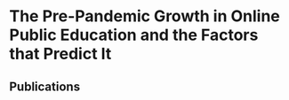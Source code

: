 # The Pre-Pandemic Growth in Online Public Education and the Factors that Predict It

<h2> Publications <h2>
